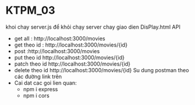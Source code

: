 # KTPM_03
khoi chay server.js  để khỏi chạy server
chay giao dien DisPlay.html
API 
- get all : http://localhost:3000/movies
- get theo id : http://localhost:3000/movies/{id}
- post :http://localhost:3000/movies
- put theo id http://localhost:3000/movies/{id}
- patch theo id http://localhost:3000/movies/{id}
- delete theo id http://localhost:3000/movies/{id}
  Su dung postman theo các đường link trên 
- Cai dat cac goi lien quan:
  + npm i express
  + npm i cors
  
